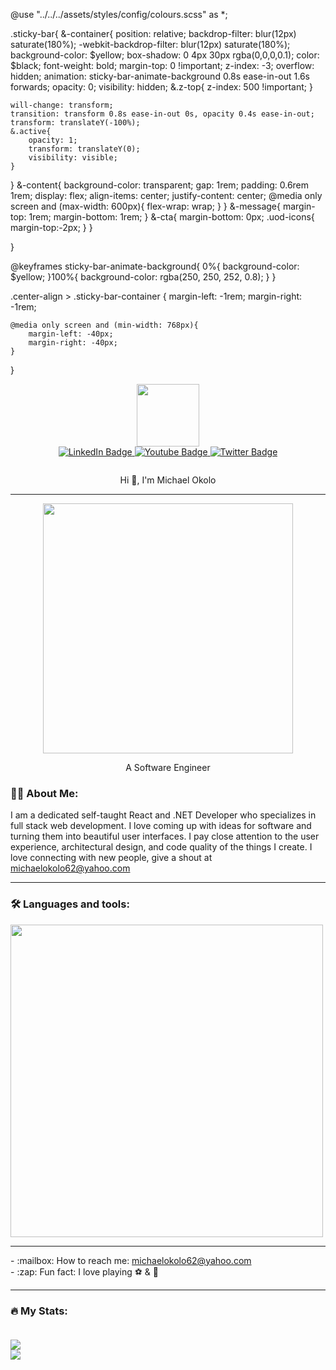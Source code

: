 @use "../../../assets/styles/config/colours.scss" as *;

.sticky-bar{
    &-container{
    position: relative;
    backdrop-filter: blur(12px) saturate(180%);
    -webkit-backdrop-filter: blur(12px) saturate(180%);
    background-color: $yellow;
    box-shadow: 0 4px 30px rgba(0,0,0,0.1);
    color: $black;
    font-weight: bold;
    margin-top: 0 !important;
    z-index: -3;
    overflow: hidden;
    animation: sticky-bar-animate-background 0.8s ease-in-out 1.6s forwards;
    opacity: 0;
    visibility: hidden;
    &.z-top{
        z-index: 500 !important;
    }

    will-change: transform;
    transition: transform 0.8s ease-in-out 0s, opacity 0.4s ease-in-out;
    transform: translateY(-100%);
    &.active{
        opacity: 1;
        transform: translateY(0);
        visibility: visible;
    }
}
    &-content{
        background-color: transparent;
        gap: 1rem;
        padding: 0.6rem 1rem;
        display: flex;
        align-items: center;
        justify-content: center;
        @media only screen and (max-width: 600px){
            flex-wrap: wrap;
        }
    }
    &-message{
        margin-top: 1rem;
        margin-bottom: 1rem;
    }
    &-cta{
        margin-bottom: 0px;
        .uod-icons{
            margin-top:-2px;
        }
    }
    
}


@keyframes sticky-bar-animate-background{
    0%{
        background-color: $yellow;
    }100%{
        background-color: rgba(250, 250, 252, 0.8);
    }
}

.center-align > .sticky-bar-container {
    margin-left: -1rem;
    margin-right: -1rem;

    @media only screen and (min-width: 768px){
        margin-left: -40px;
        margin-right: -40px;
    }
    
}



<div id="header" align="center">
  <img src="https://media.giphy.com/media/v1.Y2lkPTc5MGI3NjExYzFmNTIwZDllYzNiZDY0M2NmMmRkYjIzYzM0YjhjZmE0N2JlNDg2YyZlcD12MV9pbnRlcm5hbF9naWZzX2dpZklkJmN0PXM/M9gbBd9nbDrOTu1Mqx/giphy.gif" width="100">
</div>
<div id="badges" align="center">
  <a href="https://www.linkedin.com/in/michael-okolo-b50898266/">
  <img src="https://img.shields.io/badge/LinkedIn-blue?style=for-the-badge&logo=linkedin&logoColor=white" alt="LinkedIn Badge"/>
  </a>
  <a href="#">
  <img src="https://img.shields.io/badge/YouTube-red?style=for-the-badge&logo=youtube&logoColor=white" alt="Youtube Badge"/>
  </a>
  <a href="#">
  <img src="https://img.shields.io/badge/Twitter-blue?style=for-the-badge&logo=twitter&logoColor=white" alt="Twitter Badge"/>
  </a>
</div>
<p align="center">
  <img src="https://komarev.com/ghpvc/?username=michaelokolo&style=flat-square&color=blue" alt="" />
</p>
<p align="center">
  Hi 👋, I'm Michael Okolo
</p>

<hr>
<div align="center">
  <img src="https://github.com/michaelokolo/michaelokolo/assets/91018269/2cefb90b-8407-48e6-8d21-61312a0b06ae" width="400">
</div>
<p align="center">A Software Engineer</p>

### :man_technologist: About Me:
I am a dedicated self-taught React and .NET Developer who specializes in full stack web development. I love coming up with ideas for software and turning them into beautiful user interfaces. I pay close attention to the user experience, architectural design, and code quality of the things I create. I love connecting with new people, give a shout at <a href="mailto:michaelokolo62@yahaoo.com">michaelokolo62@yahoo.com</a>
<hr>


### :hammer_and_wrench: Languages and tools:<br>
<img src="https://skills.thijs.gg/icons?i=react,html,javascript,github,css,bootstrap,express,nodejs,jquery&theme=light" width="500"/>
<hr>
- :mailbox: How to reach me: <a href="mailto:michaelokolo62@yahoo.com">michaelokolo62@yahoo.com</a><br>
- :zap: Fun fact: I love playing ⚽ & 🎸
<hr>


### :fire: My Stats:<br><br>
<img src="http://github-readme-streak-stats.herokuapp.com?user=michaelokolo&theme=dark&hide_border=true"/>
<br>
<img src="https://github-readme-stats.vercel.app/api/top-langs/?username=michaelokolo&layout=compact&theme=vision-friendly-dark"/>


